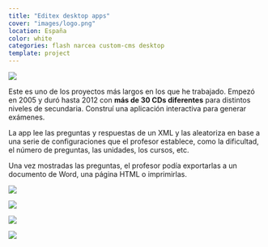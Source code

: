 ```yaml
---
title: "Editex desktop apps"
cover: "images/logo.png"
location: España
color: white
categories: flash narcea custom-cms desktop
template: project
---
```


![](/work/editex/images/1.png)

Este es uno de los proyectos más largos en los que he trabajado. Empezó en 2005 y duró hasta 2012 con **más de 30 CDs diferentes** para distintos niveles de secundaria. Construí una aplicación interactiva para generar exámenes.

La app lee las preguntas y respuestas de un XML y las aleatoriza en base a una serie de configuraciones que el profesor establece, como la dificultad, el número de preguntas, las unidades, los cursos, etc.

Una vez mostradas las preguntas, el profesor podía exportarlas a un documento de Word, una página HTML o imprimirlas.

![](/work/editex/images/2.jpg)

![](/work/editex/images/3.jpg)

![](/work/editex/images/4.jpg)

![](/work/editex/images/5.jpg)
